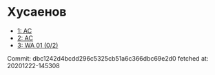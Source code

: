 # Хусаенов
- [1: AC](1.md)
- [2: AC](2.md)
- [3: WA 01 (0/2)](3.md)

Commit: dbc1242d4bcdd296c5325cb51a6c366dbc69e2d0
 fetched at: 20201222-145308
